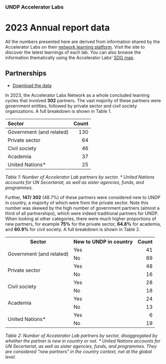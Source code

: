 ### UNDP Accelerator Labs
# 2023 Annual report data

All the numbers presented here are derived from information shared by the Accelerator Labs on their [network learning platform](https://learningplans.sdg-innovation-commons.org/en/home). Visit the site to discover the latest learnings of each lab. You can also browse the information thematically using the Accelerator Labs’ [SDG map](https://undp-accelerator-labs.github.io/SDG-map/).

## Partnerships

- [Download the data](https://github.com/UNDP-Accelerator-Labs/Annual-report/blob/main/2023/data/UNDP_AccLabs_2023_partners.csv)

In 2023, the Accelerator Labs Network as a whole concluded learning cycles that involved **302** partners. The vast majority of these partners were government entities, followed by private sector and civil society organizations. A full breakdown is shown in Table 1. 

| Sector | Count |
| :----- | ----: |
| Government (and related) | 130 |
| Private sector | 64 |
| Civil society | 46 |
| Academia | 37 |
| United Nations* | 25 |


*Table 1: Number of Accelerator Lab partners by sector.
\* United Nations accounts for UN Secertariat, as well as sister agencies, funds, and programmes.*

Further, **147/ 302** (48.7%) of these partners were considered new to UNDP in country, a majority of which were from the private sector. Note this number was skewed by the high number of government partners (almost a third of all partnerships), which were indeed traditional partners for UNDP. When looking at other categories, there were much higher proportions of new partners, for example **75%** for the private sector, **64.8%** for academia, and **60.9%** for civil society. A full breakdown is shown in Table 2.


<table>
	<tr>
		<th>Sector</th>
		<th>New to UNDP in country</th>
		<th>Count</th>
	</tr>
	<tr>
		<td rowspan='2'>Government (and related)</td>
		<td>Yes</td>
		<td style='text-align: right;'>41</td>
	</tr>
	<tr>
		<td>No</td>
		<td style='text-align: right;'>89</td>
	</tr>
	<tr>
		<td rowspan='2'>Private sector</td>
		<td>Yes</td>
		<td style='text-align: right;'>48</td>
	</tr>
	<tr>
		<td>No</td>
		<td style='text-align: right;'>16</td>
	</tr>
	<tr>
		<td rowspan='2'>Civil society</td>
		<td>Yes</td>
		<td style='text-align: right;'>28</td>
	</tr>
	<tr>
		<td>No</td>
		<td style='text-align: right;'>18</td>
	</tr>
	<tr>
		<td rowspan='2'>Academia</td>
		<td>Yes</td>
		<td style='text-align: right;'>24</td>
	</tr>
	<tr>
		<td>No</td>
		<td style='text-align: right;'>13</td>
	</tr>
	<tr>
		<td rowspan='2'>United Nations*</td>
		<td>Yes</td>
		<td style='text-align: right;'>6</td>
	</tr>
	<tr>
		<td>No</td>
		<td style='text-align: right;'>19</td>
	</tr>
</table>

*Table 2: Number of Accelerator Lab partners by sector, disaggregated by whether the partner is new in country or not.
\* United Nations accounts for UN Secertariat, as well as sister agencies, funds, and programmes. They are considered "new partners" in the country context, not at the global level.*
